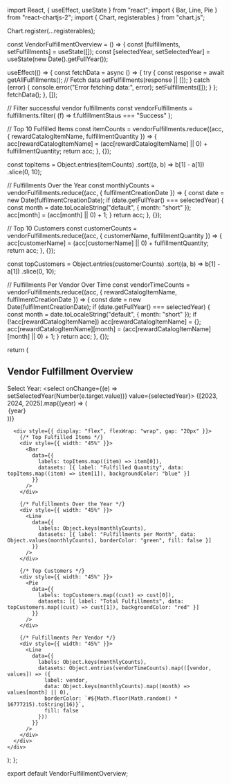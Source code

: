 import React, { useEffect, useState } from "react";
import { Bar, Line, Pie } from "react-chartjs-2";
import { Chart, registerables } from "chart.js";

Chart.register(...registerables);

const VendorFulfillmentOverview = () => {
  const [fulfillments, setFulfillments] = useState([]);
  const [selectedYear, setSelectedYear] = useState(new Date().getFullYear());

  useEffect(() => {
    const fetchData = async () => {
      try {
        const response = await getAllFulfillments(); // Fetch data
        setFulfillments(response || []);
      } catch (error) {
        console.error("Error fetching data:", error);
        setFulfillments([]);
      }
    };
    fetchData();
  }, []);

  // Filter successful vendor fulfillments
  const vendorFulfillments = fulfillments.filter(
    (f) => f.fulfillmentStaus === "Success"
  );

  // Top 10 Fulfilled Items
  const itemCounts = vendorFulfillments.reduce((acc, { rewardCatalogItemName, fulfillmentQuantity }) => {
    acc[rewardCatalogItemName] = (acc[rewardCatalogItemName] || 0) + fulfillmentQuantity;
    return acc;
  }, {});

  const topItems = Object.entries(itemCounts)
    .sort((a, b) => b[1] - a[1])
    .slice(0, 10);

  // Fulfillments Over the Year
  const monthlyCounts = vendorFulfillments.reduce((acc, { fulfilmentCreationDate }) => {
    const date = new Date(fulfilmentCreationDate);
    if (date.getFullYear() === selectedYear) {
      const month = date.toLocaleString("default", { month: "short" });
      acc[month] = (acc[month] || 0) + 1;
    }
    return acc;
  }, {});

  // Top 10 Customers
  const customerCounts = vendorFulfillments.reduce((acc, { customerName, fulfillmentQuantity }) => {
    acc[customerName] = (acc[customerName] || 0) + fulfillmentQuantity;
    return acc;
  }, {});

  const topCustomers = Object.entries(customerCounts)
    .sort((a, b) => b[1] - a[1])
    .slice(0, 10);

  // Fulfillments Per Vendor Over Time
  const vendorTimeCounts = vendorFulfillments.reduce((acc, { rewardCatalogItemName, fulfilmentCreationDate }) => {
    const date = new Date(fulfilmentCreationDate);
    if (date.getFullYear() === selectedYear) {
      const month = date.toLocaleString("default", { month: "short" });
      if (!acc[rewardCatalogItemName]) acc[rewardCatalogItemName] = {};
      acc[rewardCatalogItemName][month] = (acc[rewardCatalogItemName][month] || 0) + 1;
    }
    return acc;
  }, {});

  return (
    <div>
      <h2>Vendor Fulfillment Overview</h2>
      <label>Select Year:</label>
      <select onChange={(e) => setSelectedYear(Number(e.target.value))} value={selectedYear}>
        {[2023, 2024, 2025].map((year) => (
          <option key={year} value={year}>
            {year}
          </option>
        ))}
      </select>

      <div style={{ display: "flex", flexWrap: "wrap", gap: "20px" }}>
        {/* Top Fulfilled Items */}
        <div style={{ width: "45%" }}>
          <Bar
            data={{
              labels: topItems.map((item) => item[0]),
              datasets: [{ label: "Fulfilled Quantity", data: topItems.map((item) => item[1]), backgroundColor: "blue" }]
            }}
          />
        </div>

        {/* Fulfillments Over the Year */}
        <div style={{ width: "45%" }}>
          <Line
            data={{
              labels: Object.keys(monthlyCounts),
              datasets: [{ label: "Fulfillments per Month", data: Object.values(monthlyCounts), borderColor: "green", fill: false }]
            }}
          />
        </div>

        {/* Top Customers */}
        <div style={{ width: "45%" }}>
          <Pie
            data={{
              labels: topCustomers.map((cust) => cust[0]),
              datasets: [{ label: "Total Fulfillments", data: topCustomers.map((cust) => cust[1]), backgroundColor: "red" }]
            }}
          />
        </div>

        {/* Fulfillments Per Vendor */}
        <div style={{ width: "45%" }}>
          <Line
            data={{
              labels: Object.keys(monthlyCounts),
              datasets: Object.entries(vendorTimeCounts).map(([vendor, values]) => ({
                label: vendor,
                data: Object.keys(monthlyCounts).map((month) => values[month] || 0),
                borderColor: `#${Math.floor(Math.random() * 16777215).toString(16)}`,
                fill: false
              }))
            }}
          />
        </div>
      </div>
    </div>
  );
};

export default VendorFulfillmentOverview;